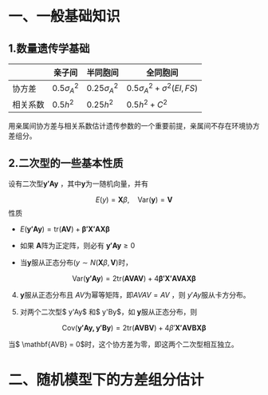 # 一、一般基础知识

## 1.数量遗传学基础

|          | 亲子间          | 半同胞间         | 全同胞间                           |
| -------- | --------------- | ---------------- | ---------------------------------- |
| 协方差   | $0.5\sigma_A^2$ | $0.25\sigma_A^2$ | $0.5\sigma_A^2 + \sigma^2(EI, FS)$ |
| 相关系数 | $0.5h^2$        | $0.25h^2$        | $0.5h^2 + C^2$                     |

用亲属间协方差与相关系数估计遗传参数的一个重要前提，亲属间不存在环境协方差组分。

## 2.二次型的一些基本性质

设有二次型$\mathbf{y'Ay}$ ，其中$\mathbf{y}$为一随机向量，并有

$$
E(y) = \mathbf{X}\beta, \quad \text{Var}(\mathbf{y}) = \mathbf{V}
$$
性质

* $E(\mathbf{y'Ay}) = \text{tr}(\mathbf{AV}) + \mathbf{\beta'X'AX\beta}$

* 如果 $\mathbf{A}$阵为正定阵，则必有 $\mathbf{y'Ay} \geq 0$

* 当$\mathbf{y}$服从正态分布$(y \sim N(\mathbf{X}\beta, \mathbf{V})$时，

$$
\text{Var}(\mathbf{y'Ay}) = 2\text{tr}(\mathbf{AVAV}) + 4\mathbf{\beta'X'AVAX\beta}
$$



4.  $\mathbf{y}$服从正态分布且 $AV$为幂等矩阵，即$AVAV = AV$ ，则 $y'Ay$服从卡方分布。

5. 对两个二次型$ y'Ay$ 和$ y'By$，如 $\mathbf{y}$服从正态分布，则

$$
\text{Cov}(\mathbf{y'Ay, y'By}) = 2\text{tr}(\mathbf{AVBV}) + 4\beta'\mathbf{X'AVBX\beta}
$$

当$ \mathbf{AVB} = 0$时，这个协方差为零，即这两个二次型相互独立。

# 二、随机模型下的方差组分估计